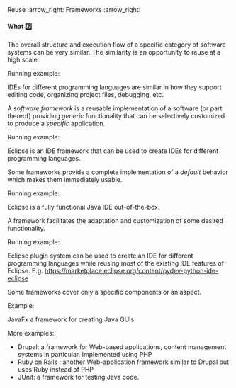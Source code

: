 <link rel="stylesheet" href="{{baseUrl}}/css/textbook.css">

<div class="website-content">

<div id="path">Reuse :arrow_right: Frameworks :arrow_right:</div>

<div id="title">

#### What :two:

</div>

<div id="body">

The overall structure and execution flow of a specific category of software systems can be very similar. The similarity is an opportunity to reuse at a high scale.

<tip-box>

Running example:

IDEs for different programming languages are similar in how they support editing code, organizing project files, debugging, etc.

</tip-box>

A _software framework_ is a reusable implementation of a software (or part thereof) providing _generic_ functionality that can be selectively customized to produce a _specific_ application.

<tip-box>

Running example:

Eclipse is an IDE framework that can be used to create IDEs for different programming languages.

</tip-box>

Some frameworks provide a complete implementation of a _default_ behavior which makes them immediately usable.

<tip-box>

Running example:

Eclipse is a fully functional Java IDE out-of-the-box.

</tip-box>

A framework facilitates the adaptation and customization of some desired functionality.

<tip-box>

Running example:

Eclipse plugin system can be used to create an IDE for different programming languages while reusing most of the existing IDE features of Eclipse. E.g. https://marketplace.eclipse.org/content/pydev-python-ide-eclipse

</tip-box>

Some frameworks cover only a specific components or an aspect.

<tip-box>

Example:

JavaFx a framework for creating Java GUIs.

</tip-box>

<tip-box>

More examples:

*	Drupal: a framework for Web-based applications, content management systems in particular. Implemented using PHP
*	Ruby on Rails : another Web-application framework similar to Drupal but uses Ruby instead of PHP
*	JUnit: a framework for testing Java code.

</tip-box>

</div>

<div id="extras">

<include src="exercises.md" />

<div>

</div>
